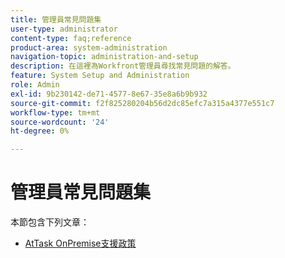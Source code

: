 ```yaml
---
title: 管理員常見問題集
user-type: administrator
content-type: faq;reference
product-area: system-administration
navigation-topic: administration-and-setup
description: 在這裡為Workfront管理員尋找常見問題的解答。
feature: System Setup and Administration
role: Admin
exl-id: 9b230142-de71-4577-8e67-35e8a6b9b932
source-git-commit: f2f825280204b56d2dc85efc7a315a4377e551c7
workflow-type: tm+mt
source-wordcount: '24'
ht-degree: 0%

---
```


# 管理員常見問題集

本節包含下列文章：

* [AtTask OnPremise支援政策](../../administration-and-setup/administrator-faqs/attask-onpremise-support-policy.md)

   <!--
  <li Migrating to another cluster</a> </li>
  -->
